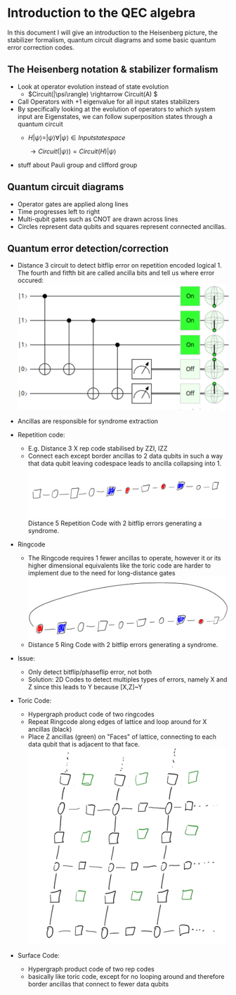 # Introduction to the QEC algebra
In this document I will give an introduction to the Heisenberg picture, 
the stabilizer formalism, quantum circuit diagrams and some basic quantum error
correction codes.
## The Heisenberg notation & stabilizer formalism
- Look at operator evolution instead of state evolution
	- $Circuit(|\psi\rangle) \rightarrow Circuit(A) $
- Call Operators with +1 eigenvalue for all input states stabilizers
- By specifically looking at the evolution of operators to which system input
are Eigenstates, we can follow superposition states through a quantum circuit
	- $H|\psi\rangle=|\psi\rangle \forall |\psi\rangle \in Input state space$ 

		$\rightarrow Circuit(|\psi\rangle) = Circuit(H)|\psi\rangle$
- stuff about Pauli group and clifford group

## Quantum circuit diagrams
- Operator gates are applied along lines
- Time progresses left to right
- Multi-qubit gates such as CNOT are drawn across lines
- Circles represent data qubits and squares represent connected ancillas.

## Quantum error detection/correction
- Distance 3 circuit to detect bitflip error on repetition encoded logical 1.
The fourth and fitfth bit are called ancilla bits and tell us where error occured:
    ![](./img/bitflipSyndromeExtraction3Rep.png)

- Ancillas are responsible for syndrome extraction
- Repetition code:
    - E.g. Distance 3 X rep code stabilised by ZZI, IZZ
    - Connect each except border ancillas to 2 data qubits in such a way that data qubit leaving codespace leads to ancilla collapsing into 1.
    ![](./img/repcodeWithSyndrome.png)
        Distance 5 Repetition Code with 2 bitflip errors generating a syndrome.
        
- Ringcode
    - The Ringcode requires 1 fewer ancillas to operate, however it or its higher dimensional equivalents like the toric code are harder to implement due to the need for long-distance gates
    ![](./img/ringCodeWithSyndrome.png)
    - Distance 5 Ring Code with 2 bitflip errors generating a syndrome.
        
- Issue:
    - Only detect bitflip/phaseflip error, not both
    - Solution: 2D Codes to detect multiples types of errors, namely X and Z since this leads to Y because [X,Z]~Y
- Toric Code:
    - Hypergraph product code of two ringcodes
    - Repeat Ringcode along edges of lattice and loop around for X ancillas (black)
    - Place Z ancillas (green) on "Faces" of lattice, connecting to each data qubit that is adjacent to that face.
    ![](./img/toricCode.png)
- Surface Code:
    - Hypergraph product code of two rep codes
    - basically like toric code, except for no looping around and therefore border ancillas that connect to fewer data qubits
